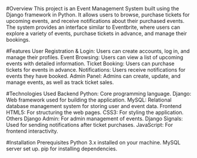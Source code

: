 #Overview
This project is an Event Management System built using the Django framework in Python. It allows users to browse, purchase tickets for upcoming events, and receive notifications about their purchased events. The system provides an interface similar to Eventbrite, where users can explore a variety of events, purchase tickets in advance, and manage their bookings.

#Features
User Registration & Login: Users can create accounts, log in, and manage their profiles.
Event Browsing: Users can view a list of upcoming events with detailed information.
Ticket Booking: Users can purchase tickets for events in advance.
Notifications: Users receive notifications for events they have booked.
Admin Panel: Admins can create, update, and manage events, as well as track ticket sales.

#Technologies Used
Backend
Python: Core programming language.
Django: Web framework used for building the application.
MySQL: Relational database management system for storing user and event data.
Frontend
HTML5: For structuring the web pages.
CSS3: For styling the application.
Others
Django Admin: For admin management of events.
Django Signals: Used for sending notifications after ticket purchases.
JavaScript: For frontend interactivity.

#Installation
Prerequisites
Python 3.x installed on your machine.
MySQL server set up.
pip for installing dependencies.
